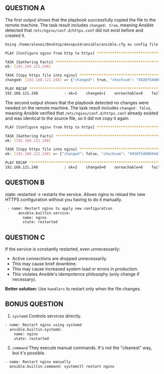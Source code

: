 ## QUESTION A

The first output shows that the playbook successfully copied the file to the remote machine.
The task result includes `changed: true`, meaning Ansible detected that `/etc/nginx/conf.d/https.conf` did not exist before and created it.

```bash
Using /home/alexei/Desktop/devops24/ansible/ansible.cfg as config file

PLAY [Configure nginx from http to https] ********************************************************************

TASK [Gathering Facts] ***************************************************************************************
ok: [192.168.121.248]

TASK [Copy https file into nginx] ****************************************************************************
changed: [192.168.121.248] => {"changed": true, "checksum": "4928f5d40694d15bf3e276596d47b8fc75544d59", "dest": "/etc/nginx/conf.d/https.conf", "gid": 0, "group": "root", "md5sum": "a3bb0c727d3e156afa3a11d78b406c83", "mode": "0644", "owner": "root", "secontext": "system_u:object_r:httpd_config_t:s0", "size": 465, "src": "/home/deploy/.ansible/tmp/ansible-tmp-1761046895.8166173-11365-104684179706764/source", "state": "file", "uid": 0}

PLAY RECAP ***************************************************************************************************
192.168.121.248            : ok=2    changed=1    unreachable=0    failed=0    skipped=0    rescued=0    ignored=0   
```

The second output shows that the playbook detected no changes were needed on the remote machine.
The task result includes `changed: false`, meaning Ansible verified that `/etc/nginx/conf.d/https.conf` already existed and was identical to the source file, so it did not copy it again.


```bash
PLAY [Configure nginx from http to https] ********************************************************************

TASK [Gathering Facts] ***************************************************************************************
ok: [192.168.121.248]

TASK [Copy https file into nginx] ****************************************************************************
ok: [192.168.121.248] => {"changed": false, "checksum": "4928f5d40694d15bf3e276596d47b8fc75544d59", "dest": "/etc/nginx/conf.d/https.conf", "gid": 0, "group": "root", "mode": "0644", "owner": "root", "path": "/etc/nginx/conf.d/https.conf", "secontext": "system_u:object_r:httpd_config_t:s0", "size": 465, "state": "file", "uid": 0}

PLAY RECAP ***************************************************************************************************
192.168.121.248            : ok=2    changed=0    unreachable=0    failed=0    skipped=0    rescued=0    ignored=0   

```
## QUESTION B
state: restarted → restarts the service.
Allows nginx to reload the new HTTPS configuration without you having to do it manually.

```bash
 - name: Restart nginx to apply new configuration
      ansible.builtin.service:
        name: nginx
        state: restarted
```

## QUESTION  C

If the service is constantly restarted, even unnecessarily:

* Active connections are dropped unnecessarily.
* This may cause brief downtime.
* This may cause increased system load or errors in production.
* This violates Ansible's idempotence philosophy (only change if necessary).

**Better solution:**
Use `handlers` to restart only when the file changes.

## BONUS QUESTION 

1. `systemd` Controls services directly.

```bash
- name: Restart nginx using systemd
  ansible.builtin.systemd:
    name: nginx
    state: restarted
```

2. `command` They execute manual commands. It's not the "cleanest" way, but it's possible.

```bash
- name: Restart nginx manually
  ansible.builtin.command: systemctl restart nginx
```